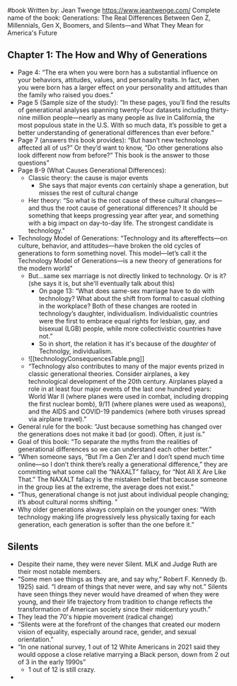 #book
Written by: Jean Twenge https://www.jeantwenge.com/ 
Complete name of the book: Generations: The Real Differences Between Gen Z, Millennials, Gen X, Boomers, and Silents―and What They Mean for America's Future
## Chapter 1: The How and Why of Generations
- Page 4: “The era when you were born has a substantial influence on your behaviors, attitudes, values, and personality traits. In fact, when you were born has a larger effect on your personality and attitudes than the family who raised you does.”
- Page 5 (Sample size of the study): “In these pages, you’ll find the results of generational analyses spanning twenty-four datasets including thirty-nine million people—nearly as many people as live in California, the most populous state in the U.S. With so much data, it’s possible to get a better understanding of generational differences than ever before.”
- Page 7 (answers this book provides): “But hasn’t new technology affected all of us?” Or they’d want to know, “Do other generations also look different now from before?” This book is the answer to those questions”
- Page 8-9 (What Causes Generational Differences): 
	- Classic theory: the cause is major events 
		- She says that major events *can* certainly shape a generation, but misses the rest of cultural change 
	- Her theory: “So what is the root cause of these cultural changes—and thus the root cause of generational differences? It should be something that keeps progressing year after year, and something with a big impact on day-to-day life. The strongest candidate is technology." 
- Technology Model of Generations: “Technology and its aftereffects—on culture, behavior, and attitudes—have broken the old cycles of generations to form something novel. This model—let’s call it the Technology Model of Generations—is a new theory of generations for the modern world"
	- But...same sex marriage is not directly linked to technology. Or is it? (she says it is, but she'll eventually talk about this)
		- On page 13: “What does same-sex marriage have to do with technology? What about the shift from formal to casual clothing in the workplace? Both of these changes are rooted in technology’s daughter, individualism. Individualistic countries were the first to embrace equal rights for lesbian, gay, and bisexual (LGB) people, while more collectivistic countries have not.”
		- So in short, the relation it has it's because of the *daughter* of Technolgy, individualism.
	- ![[technologyConsequencesTable.png]]
	- “Technology also contributes to many of the major events prized in classic generational theories. Consider airplanes, a key technological development of the 20th century. Airplanes played a role in at least four major events of the last one hundred years: World War II (where planes were used in combat, including dropping the first nuclear bomb), 9/11 (where planes were used as weapons), and the AIDS and COVID-19 pandemics (where both viruses spread via airplane travel).”
- General rule for the book: “Just because something has changed over the generations does not make it bad (or good). Often, it just is.”
- Goal of this book: “To separate the myths from the realities of generational differences so we can understand each other better.”
- “When someone says, “But I’m a Gen Z’er and I don’t spend much time online—so I don’t think there’s really a generational difference,” they are committing what some call the “NAXALT” fallacy, for “Not All X Are Like That.” The NAXALT fallacy is the mistaken belief that because someone in the group lies at the extreme, the average does not exist.”
- “Thus, generational change is not just about individual people changing; it’s about cultural norms shifting. ”
- Why older generations always complain on the younger ones: “With technology making life progressively less physically taxing for each generation, each generation is softer than the one before it.”
## Silents 
- Despite their name, they were never Silent. MLK and Judge Ruth are their most notable members. 
- “Some men see things as they are, and say why,” Robert F. Kennedy (b. 1925) said. “I dream of things that never were, and say why not.” Silents have seen things they never would have dreamed of when they were young, and their life trajectory from tradition to change reflects the transformation of American society since their midcentury youth.”
- They lead the 70's hippie movement (radical change)
- “Silents were at the forefront of the changes that created our modern vision of equality, especially around race, gender, and sexual orientation.”
- “In one national survey, 1 out of 12 White Americans in 2021 said they would oppose a close relative marrying a Black person, down from 2 out of 3 in the early 1990s”
	- 1 out of 12 is still crazy.
- 